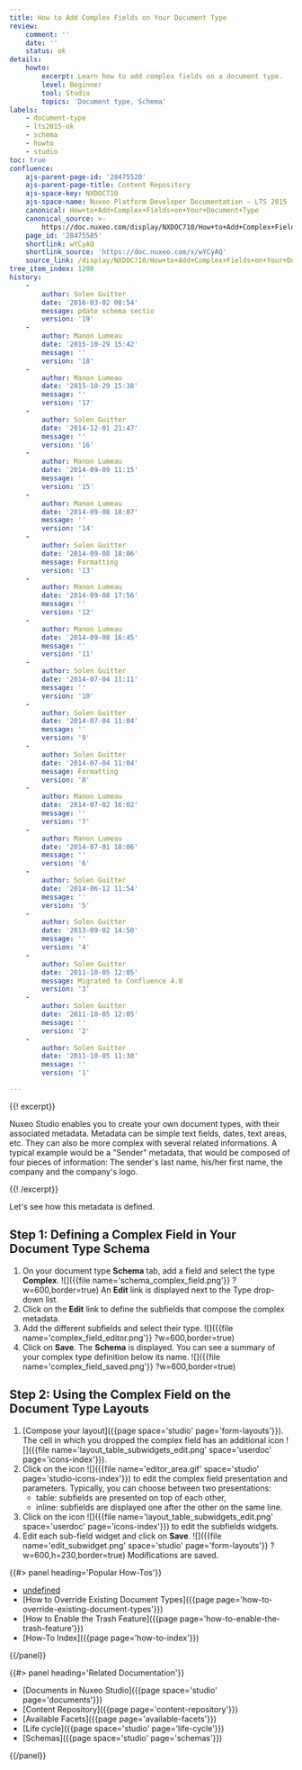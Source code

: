 ```yaml
---
title: How to Add Complex Fields on Your Document Type
review:
    comment: ''
    date: ''
    status: ok
details:
    howto:
        excerpt: Learn how to add complex fields on a document type.
        level: Beginner
        tool: Studio
        topics: 'Document type, Schema'
labels:
    - document-type
    - lts2015-ok
    - schema
    - howto
    - studio
toc: true
confluence:
    ajs-parent-page-id: '28475520'
    ajs-parent-page-title: Content Repository
    ajs-space-key: NXDOC710
    ajs-space-name: Nuxeo Platform Developer Documentation — LTS 2015
    canonical: How+to+Add+Complex+Fields+on+Your+Document+Type
    canonical_source: >-
        https://doc.nuxeo.com/display/NXDOC710/How+to+Add+Complex+Fields+on+Your+Document+Type
    page_id: '28475585'
    shortlink: wYCyAQ
    shortlink_source: 'https://doc.nuxeo.com/x/wYCyAQ'
    source_link: /display/NXDOC710/How+to+Add+Complex+Fields+on+Your+Document+Type
tree_item_index: 1200
history:
    -
        author: Solen Guitter
        date: '2016-03-02 08:54'
        message: pdate schema sectio
        version: '19'
    -
        author: Manon Lumeau
        date: '2015-10-29 15:42'
        message: ''
        version: '18'
    -
        author: Manon Lumeau
        date: '2015-10-29 15:38'
        message: ''
        version: '17'
    -
        author: Solen Guitter
        date: '2014-12-01 21:47'
        message: ''
        version: '16'
    -
        author: Manon Lumeau
        date: '2014-09-09 11:15'
        message: ''
        version: '15'
    -
        author: Manon Lumeau
        date: '2014-09-08 18:07'
        message: ''
        version: '14'
    -
        author: Solen Guitter
        date: '2014-09-08 18:06'
        message: Formatting
        version: '13'
    -
        author: Manon Lumeau
        date: '2014-09-08 17:56'
        message: ''
        version: '12'
    -
        author: Manon Lumeau
        date: '2014-09-08 16:45'
        message: ''
        version: '11'
    -
        author: Solen Guitter
        date: '2014-07-04 11:11'
        message: ''
        version: '10'
    -
        author: Solen Guitter
        date: '2014-07-04 11:04'
        message: ''
        version: '9'
    -
        author: Solen Guitter
        date: '2014-07-04 11:04'
        message: Formatting
        version: '8'
    -
        author: Manon Lumeau
        date: '2014-07-02 16:02'
        message: ''
        version: '7'
    -
        author: Manon Lumeau
        date: '2014-07-01 18:06'
        message: ''
        version: '6'
    -
        author: Solen Guitter
        date: '2014-06-12 11:54'
        message: ''
        version: '5'
    -
        author: Solen Guitter
        date: '2013-09-02 14:50'
        message: ''
        version: '4'
    -
        author: Solen Guitter
        date: '2011-10-05 12:05'
        message: Migrated to Confluence 4.0
        version: '3'
    -
        author: Solen Guitter
        date: '2011-10-05 12:05'
        message: ''
        version: '2'
    -
        author: Solen Guitter
        date: '2011-10-05 11:30'
        message: ''
        version: '1'

---
```

{{! excerpt}}

Nuxeo Studio enables you to create your own document types, with their associated metadata. Metadata can be simple text fields, dates, text areas, etc. They can also be more complex with several related informations. A typical example would be a "Sender" metadata, that would be composed of four pieces of information: The sender's last name, his/her first name, the company and the company's logo.

{{! /excerpt}}

Let's see how this metadata is defined.

## Step 1: Defining a Complex Field in Your Document Type Schema

1.  On your document type **Schema** tab, add a field and select the type **Complex**.
    ![]({{file name='schema_complex_field.png'}} ?w=600,border=true)
    An **Edit** link is displayed next to the Type drop-down list.
2.  Click on the **Edit** link to define the subfields that compose the complex metadata.
3.  Add the different subfields and select their type.
    ![]({{file name='complex_field_editor.png'}} ?w=600,border=true)
4.  Click on **Save**.
    The **Schema** is displayed. You can see a summary of your complex type definition below its name.
    ![]({{file name='complex_field_saved.png'}} ?w=600,border=true)

## Step 2: Using the Complex Field on the Document Type Layouts

1.  [Compose your layout]({{page space='studio' page='form-layouts'}}).
    The cell in which you dropped the complex field has an additional icon ![]({{file name='layout_table_subwidgets_edit.png' space='userdoc' page='icons-index'}}).
2.  Click on the icon ![]({{file name='editor_area.gif' space='studio' page='studio-icons-index'}}) to edit the complex field presentation and parameters. Typically, you can choose between two presentations:
    *   table: subfields are presented on top of each other,
    *   inline: subfields are displayed one after the other on the same line.
3.  Click on the icon ![]({{file name='layout_table_subwidgets_edit.png' space='userdoc' page='icons-index'}}) to edit the subfields widgets.
4.  Edit each sub-field widget and click on **Save**.
    ![]({{file name='edit_subwidget.png' space='studio' page='form-layouts'}} ?w=600,h=230,border=true)
    Modifications are saved.

<div class="row" data-equalizer data-equalize-on="medium"><div class="column medium-6">{{#> panel heading='Popular How-Tos'}}

*   [undefined]()
*   [How to Override Existing Document Types]({{page page='how-to-override-existing-document-types'}})
*   [How to Enable the Trash Feature]({{page page='how-to-enable-the-trash-feature'}})
*   [How-To Index]({{page page='how-to-index'}})

{{/panel}}</div><div class="column medium-6">{{#> panel heading='Related Documentation'}}

*   [Documents in Nuxeo Studio]({{page space='studio' page='documents'}})
*   [Content Repository]({{page page='content-repository'}})
*   [Available Facets]({{page page='available-facets'}})
*   [Life cycle]({{page space='studio' page='life-cycle'}})
*   [Schemas]({{page space='studio' page='schemas'}})

{{/panel}}</div></div>
